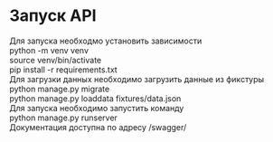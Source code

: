 
# Запуск API  

Для запуска необходмо установить зависимости  
python -m venv venv  
source venv/bin/activate  
pip install -r requirements.txt  
Для загрузки данных необходимо загрузить данные из фикстуры  
python manage.py migrate  
python manage.py loaddata fixtures/data.json  
Для запуска необходимо запустить команду  
python manage.py runserver  
Документация доступна по адресу /swagger/
